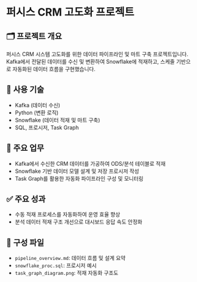 # 퍼시스 CRM 고도화 프로젝트

## 🗂️ 프로젝트 개요
퍼시스 CRM 시스템 고도화를 위한 데이터 파이프라인 및 마트 구축 프로젝트입니다.  
Kafka에서 전달된 데이터를 수신 및 변환하여 Snowflake에 적재하고, 스케줄 기반으로 자동화된 데이터 흐름을 구현했습니다.

## 🧩 사용 기술
- Kafka (데이터 수신)
- Python (변환 로직)
- Snowflake (데이터 적재 및 마트 구축)
- SQL, 프로시저, Task Graph

## 🧪 주요 업무
- Kafka에서 수신한 CRM 데이터를 가공하여 ODS/분석 테이블로 적재
- Snowflake 기반 데이터 모델 설계 및 저장 프로시저 작성
- Task Graph를 활용한 자동화 파이프라인 구성 및 모니터링

## ✅ 주요 성과
- 수동 적재 프로세스를 자동화하여 운영 효율 향상
- 분석 데이터 적재 구조 개선으로 대시보드 응답 속도 안정화

## 📁 구성 파일
- `pipeline_overview.md`: 데이터 흐름 및 설계 요약
- `snowflake_proc.sql`: 프로시저 예시
- `task_graph_diagram.png`: 적재 자동화 구조도

